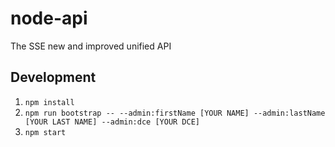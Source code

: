 # node-api

The SSE new and improved unified API

## Development

1. `npm install`
2. `npm run bootstrap -- --admin:firstName [YOUR NAME] --admin:lastName [YOUR LAST NAME] --admin:dce [YOUR DCE]`
3. `npm start`
